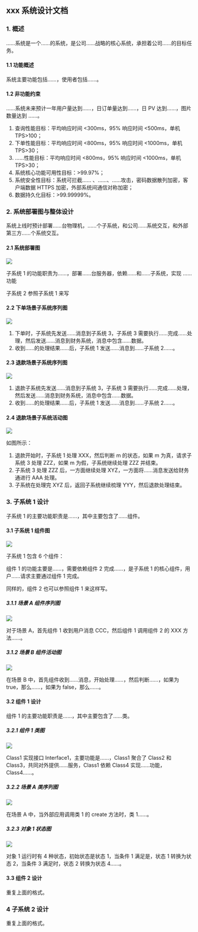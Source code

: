 ## xxx 系统设计文档

### 1. 概述

……系统是一个……的系统，是公司……战略的核心系统，承担着公司……的目标任务。

#### 1.1 功能概述

系统主要功能包括……，使用者包括……。

#### 1.2 非功能约束

……系统未来预计一年用户量达到……，日订单量达到……，日 PV 达到……，图片数量达到 ……。

1. 查询性能目标：平均响应时间 <300ms，95% 响应时间 <500ms，单机 TPS>100；
2. 下单性能目标：平均响应时间 <800ms，95% 响应时间 <1000ms，单机 TPS>30；
3. ……性能目标：平均响应时间 <800ms，95% 响应时间 <1000ms，单机 TPS>30；
4. 系统核心功能可用性目标：>99.97%；
5. 系统安全性目标：系统可拦截…… 、……、……攻击，密码数据散列加密，客户端数据 HTTPS 加密，外部系统间通信对称加密；
6. 数据持久化目标：>99.99999%。

### 2. 系统部署图与整体设计

系统上线时预计部署……台物理机，……个子系统，和公司……系统交互，和外部第三方……个系统交互。

#### 2.1 系统部署图

![](images/deploy.png)

子系统 1 的功能职责为……，部署……台服务器，依赖……和……子系统，实现 ……功能

子系统 2 参照子系统 1 来写

#### 2.2 下单场景子系统序列图

![](images/put_order.png)

1. 下单时，子系统先发送……消息到子系统 3，子系统 3 需要执行……完成……处理，然后发送……消息到财务系统，消息中包含……数据。
2. 收到……的处理结果……后，子系统 1 发送……消息到……子系统 2……。

#### 2.3 退款场景子系统序列图

![](images/refund-sequence.png)


1. 退款子系统先发送……消息到子系统 3，子系统 3 需要执行……完成……处理，然后发送……消息到财务系统，消息中包含……数据。
2. 收到……的处理结果……后，子系统 1 发送……消息到……子系统 2……。

#### 2.4 退款场景子系统活动图

![](images/refund-act.png)

如图所示：

1. 退款开始时，子系统 1 处理 XXX，然后判断 m 的状态，如果 m 为真，请求子系统 3 处理 ZZZ，如果 m 为假，子系统继续处理 ZZZ 并结束。
2. 子系统 3 处理 ZZZ 后，一方面继续处理 XYZ，一方面将……消息发送给财务通进行 AAA 处理。
3. 子系统在处理完 XYZ 后，返回子系统继续梳理 YYY，然后退款处理结束。

### 3. 子系统 1 设计

子系统 1 的主要功能职责是……，其中主要包含了……组件。

#### 3.1 子系统 1 组件图

![](images/sys1-comp.png)

子系统 1 包含 6 个组件：

组件 1 的功能主要是……，需要依赖组件 2 完成……，是子系统 1 的核心组件，用户……请求主要通过组件 1 完成。

同样的，组件 2 也可以参照组件 1 来这样写。

##### 3.1.1 场景 A 组件序列图

![](images/sceneA-seq.png)

对于场景 A，首先组件 1 收到用户消息 CCC，然后组件 1 调用组件 2 的 XXX 方法……。

##### 3.1.2 场景 B 组件活动图

![](images/sceneB-act.png)

在场景 B 中，首先组件收到……消息，开始处理……，然后判断……，如果为 true，那么……，如果为 false，那么……。

#### 3.2 组件 1 设计

组件 1 的主要功能职责是……，其中主要包含了……类。

##### 3.2.1 组件 1 类图

![](images/comp-class.png)

Class1 实现接口 Interface1，主要功能是……，Class1 聚合了 Class2 和 Class3，共同对外提供……服务，Class1 依赖 Class4 实现……功能，Class4……。

##### 3.2.2 场景 A 类序列图

![](images/sceneA-class-seq.png)

在场景 A 中，当外部应用调用类 1 的 create 方法时，类 1……。

##### 3.2.3 对象 1 状态图

![](images/obj-state.png)

对象 1 运行时有 4 种状态，初始状态是状态 1，当条件 1 满足是，状态 1 转换为状态 2，当条件 3 满足时，状态 2 转换为状态 4……。

#### 3.3 组件 2 设计

重复上面的格式。

### 4 子系统 2 设计

重复上面的格式。
